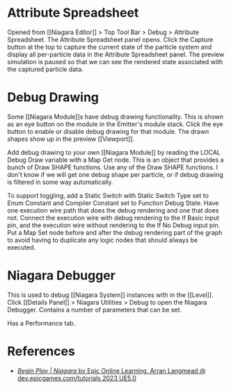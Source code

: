 # Attribute Spreadsheet

Opened from [[Niagara Editor]] > Top Tool Bar > Debug > Attribute Spreadsheet.
The Attribute Spreadsheet panel opens.
Click the Capture button at the top to capture the current state of the particle system and display all per-particle data in the Attribute Spreadsheet panel.
The preview simulation is paused so that we can see the rendered state associated with the captured particle data.


# Debug Drawing

Some [[Niagara Module]]s have debug drawing functionality.
This is shown as an eye button on the module in the Emitter's module stack.
Click the eye button to enable or disable debug drawing for that module.
The drawn shapes show up in the preview [[Viewport]].

Add debug drawing to your own [[Niagara Module]] by reading the LOCAL Debug Draw variable with a Map Get node.
This is an object that provides a bunch of Draw SHAPE functions.
Use any of the Draw SHAPE functions.
I don't know if we will get one debug shape per particle, or if debug drawing is filtered in some way automatically.

To support toggling, add a Static Switch with Static Switch Type set to Enum Constant and Compiler Constant set to Function Debug State.
Have one execution wire path that does the debug rendering and one that does not.
Connect the execution wire with debug rendering to the If Basic input pin,
and the execution wire without rendering to the If No Debug input pin.
Put a Map Set node before and after the debug rendering part of the graph to avoid having to duplicate any logic nodes that should always be executed.


# Niagara Debugger

This is used to debug [[Niagara System]] instances with in the [[Level]].
Click [[Details Panel]] > Niagara Utilities > Debug to open the Niagara Debugger.
Contains a number of parameters that can be set.

Has a Performance tab.

# References

- [_Begin Play | Niagara_ by Epic Online Learning, Arran Langmead @ dev.epicgames.com/tutorials 2023 UE5.0](https://dev.epicgames.com/community/learning/tutorials/j9YO/unreal-engine-begin-play-niagara)
